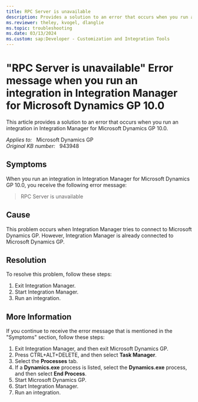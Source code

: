 ```yaml
---
title: RPC Server is unavailable
description: Provides a solution to an error that occurs when you run an integration in Integration Manager for Microsoft Dynamics GP 10.0.
ms.reviewer: theley, kvogel, dlanglie
ms.topic: troubleshooting
ms.date: 03/13/2024
ms.custom: sap:Developer - Customization and Integration Tools
---
```

# "RPC Server is unavailable" Error message when you run an integration in Integration Manager for Microsoft Dynamics GP 10.0

This article provides a solution to an error that occurs when you run an integration in Integration Manager for Microsoft Dynamics GP 10.0.

_Applies to:_ &nbsp; Microsoft Dynamics GP  
_Original KB number:_ &nbsp; 943948

## Symptoms

When you run an integration in Integration Manager for Microsoft Dynamics GP 10.0, you receive the following error message:
> RPC Server is unavailable

## Cause

This problem occurs when Integration Manager tries to connect to Microsoft Dynamics GP. However, Integration Manager is already connected to Microsoft Dynamics GP.

## Resolution

To resolve this problem, follow these steps:

1. Exit Integration Manager.
2. Start Integration Manager.
3. Run an integration.

## More Information

If you continue to receive the error message that is mentioned in the "Symptoms" section, follow these steps:

1. Exit Integration Manager, and then exit Microsoft Dynamics GP.
2. Press CTRL+ALT+DELETE, and then select **Task Manager**.
3. Select the **Processes** tab.
4. If a **Dynamics.exe** process is listed, select the **Dynamics.exe** process, and then select **End Process**.
5. Start Microsoft Dynamics GP.
6. Start Integration Manager.
7. Run an integration.
